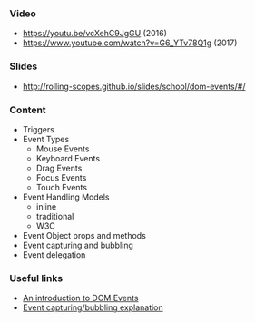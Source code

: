 ### Video
- https://youtu.be/vcXehC9JgGU (2016)
- https://www.youtube.com/watch?v=G6_YTv78Q1g (2017)

### Slides
- http://rolling-scopes.github.io/slides/school/dom-events/#/

### Content
* Triggers
* Event Types
  * Mouse Events
  * Keyboard Events
  * Drag Events
  * Focus Events
  * Touch Events
* Event Handling Models
  * inline
  * traditional
  * W3C
* Event Object props and methods
* Event capturing and bubbling
* Event delegation

### Useful links
- [An introduction to DOM Events](http://www.smashingmagazine.com/2013/11/12/an-introduction-to-dom-events/)
- [Event capturing/bubbling explanation](https://www.youtube.com/watch?v=0sfPDJiMTXk)
